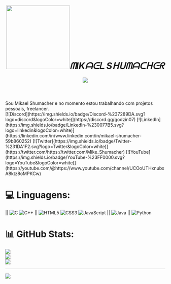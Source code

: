 <header>
  <h1 style=text-align: center><img width="200px" src="https://github.com/Mikael-Shumacher/Mikael-Shumacher/assets/87154081/d56701f9-b7e2-48f6-a529-c637e7d60069"><i>ᗰIKᗩᕮᒪ Sᕼᑌᗰᗩᑕᕼᕮᖇ</i></h1>
  <nav><a href="https://discord.gg/godzin07"><img src="https://img.shields.io/badge/Discord-%237289DA.svg?logo=discord&logoColor=white"></a></nav>
</header>
Sou Mikael Shumacher e no momento estou trabalhando com projetos pessoais, freelancer.<br> 
[![Discord](https://img.shields.io/badge/Discord-%237289DA.svg?logo=discord&logoColor=white)](https://discord.gg/godzin07) [![LinkedIn](https://img.shields.io/badge/LinkedIn-%230077B5.svg?logo=linkedin&logoColor=white)](https://linkedin.com/in/www.linkedin.com/in/mikael-shumacher-59b860252) [![Twitter](https://img.shields.io/badge/Twitter-%231DA1F2.svg?logo=Twitter&logoColor=white)](https://twitter.com/https://twitter.com/Mike_Shumacher) [![YouTube](https://img.shields.io/badge/YouTube-%23FF0000.svg?logo=YouTube&logoColor=white)](https://youtube.com/@https://www.youtube.com/channel/UCOoUTHxnubxA8ktz8oMPKCw) 

# 💻 Linguagens:
|| ![C](https://img.shields.io/badge/c-%2300599C.svg?style=for-the-badge&logo=c&logoColor=white) ![C++](https://img.shields.io/badge/c++-%2300599C.svg?style=for-the-badge&logo=c%2B%2B&logoColor=white) ||  ![HTML5](https://img.shields.io/badge/html5-%23E34F26.svg?style=for-the-badge&logo=html5&logoColor=white) ![CSS3](https://img.shields.io/badge/css3-%231572B6.svg?style=for-the-badge&logo=css3&logoColor=white) ![JavaScript](https://img.shields.io/badge/javascript-%23323330.svg?style=for-the-badge&logo=javascript&logoColor=%23F7DF1E)  || ![Java](https://img.shields.io/badge/java-%23ED8B00.svg?style=for-the-badge&logo=openjdk&logoColor=white)  ||  ![Python](https://img.shields.io/badge/python-3670A0?style=for-the-badge&logo=python&logoColor=ffdd54) 

# 📊 GitHub Stats:
![](https://github-readme-stats.vercel.app/api?username=GODZUERO&theme=highcontrast&hide_border=false&include_all_commits=true&count_private=true)<br/>
![](https://github-readme-streak-stats.herokuapp.com/?user=GODZUERO&theme=highcontrast&hide_border=false)<br/>
![](https://github-readme-stats.vercel.app/api/top-langs/?username=GODZUERO&theme=highcontrast&hide_border=false&include_all_commits=true&count_private=true&layout=compact)

---
[![](https://visitcount.itsvg.in/api?id=GODZUERO&icon=0&color=0)](https://visitcount.itsvg.in)

<!-- Proudly created with GPRM ( https://gprm.itsvg.in ) -->
